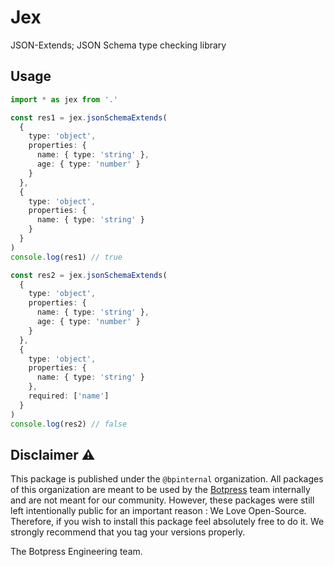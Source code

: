 # Jex

JSON-Extends; JSON Schema type checking library

## Usage

```typescript
import * as jex from '.'

const res1 = jex.jsonSchemaExtends(
  {
    type: 'object',
    properties: {
      name: { type: 'string' },
      age: { type: 'number' }
    }
  },
  {
    type: 'object',
    properties: {
      name: { type: 'string' }
    }
  }
)
console.log(res1) // true

const res2 = jex.jsonSchemaExtends(
  {
    type: 'object',
    properties: {
      name: { type: 'string' },
      age: { type: 'number' }
    }
  },
  {
    type: 'object',
    properties: {
      name: { type: 'string' }
    },
    required: ['name']
  }
)
console.log(res2) // false
```

## Disclaimer ⚠️

This package is published under the `@bpinternal` organization. All packages of this organization are meant to be used by the [Botpress](https://github.com/botpress/botpress) team internally and are not meant for our community. However, these packages were still left intentionally public for an important reason : We Love Open-Source. Therefore, if you wish to install this package feel absolutely free to do it. We strongly recommend that you tag your versions properly.

The Botpress Engineering team.
